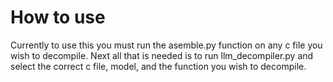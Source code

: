 # How to use

Currently to use this you must run the asemble.py function on any c file you wish to decompile.
Next all that is needed is to run llm_decompiler.py and select the correct c file, model, and the function you wish to decompile.
